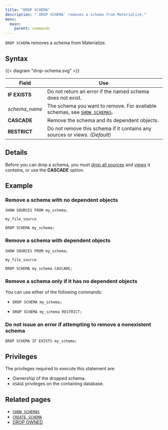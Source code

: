 ```yaml
---
title: "DROP SCHEMA"
description: "`DROP SCHEMA` removes a schema from Materialize."
menu:
  main:
    parent: commands
---
```


`DROP SCHEMA` removes a schema from Materialize.

## Syntax

{{< diagram "drop-schema.svg" >}}

Field | Use
------|-----
**IF EXISTS** | Do not return an error if the named schema does not exist.
_schema&lowbar;name_ | The schema you want to remove. For available schemas, see [`SHOW SCHEMAS`](../show-schemas).
**CASCADE** | Remove the schema and its dependent objects.
**RESTRICT** | Do not remove this schema if it contains any sources or views. _(Default)_

## Details

Before you can drop a schema, you must [drop all sources](../drop-source) and
[views](../drop-view) it contains, or use the **CASCADE** option.

## Example

### Remove a schema with no dependent objects
```mzsql
SHOW SOURCES FROM my_schema;
```
```nofmt
my_file_source
```
```mzsql
DROP SCHEMA my_schema;
```

### Remove a schema with dependent objects
```mzsql
SHOW SOURCES FROM my_schema;
```
```nofmt
my_file_source
```
```mzsql
DROP SCHEMA my_schema CASCADE;
```

### Remove a schema only if it has no dependent objects

You can use either of the following commands:

- ```mzsql
  DROP SCHEMA my_schema;
  ```
- ```mzsql
  DROP SCHEMA my_schema RESTRICT;
  ```

### Do not issue an error if attempting to remove a nonexistent schema

```mzsql
DROP SCHEMA IF EXISTS my_schema;
```

## Privileges

The privileges required to execute this statement are:

- Ownership of the dropped schema.
- `USAGE` privileges on the containing database.

## Related pages

- [`SHOW SCHEMAS`](../show-schemas)
- [`CREATE SCHEMA`](../create-schema)
- [DROP OWNED](../drop-owned)
